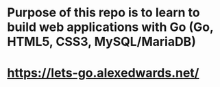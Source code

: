 # Purpose of this repo is to learn to build web applications with Go (Go, HTML5, CSS3, MySQL/MariaDB)
# https://lets-go.alexedwards.net/

